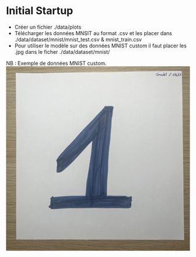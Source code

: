 # Initial Startup

- Créer un fichier ./data/plots
- Télécharger les données MNSIT au format .csv et les placer dans ./data/dataset/mnist/mnist_test.csv & mnist_train.csv
- Pour utiliser le modèle sur des données MNIST custom il faut placer les .jpg dans le ficher ./data/dataset/mnist/

NB : Exemple de données MNIST custom.
![image](./data/dataset/mnist/IMG_8382.jpg)
